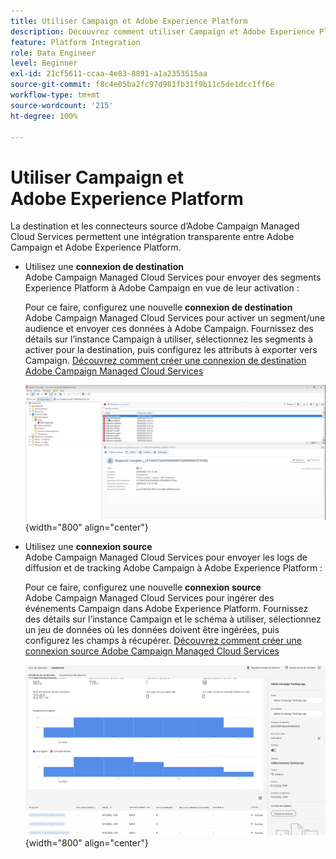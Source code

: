 ```yaml
---
title: Utiliser Campaign et Adobe Experience Platform
description: Découvrez comment utiliser Campaign et Adobe Experience Platform
feature: Platform Integration
role: Data Engineer
level: Beginner
exl-id: 21cf5611-ccaa-4e83-8891-a1a2353515aa
source-git-commit: f8c4e05ba2fc97d981fb31f9b11c5de1dcc1ff6e
workflow-type: tm+mt
source-wordcount: '215'
ht-degree: 100%

---
```


# Utiliser Campaign et Adobe Experience Platform

La destination et les connecteurs source d’Adobe Campaign Managed Cloud Services permettent une intégration transparente entre Adobe Campaign et Adobe Experience Platform.

* Utilisez une **connexion de destination** Adobe Campaign Managed Cloud Services pour envoyer des segments Experience Platform à Adobe Campaign en vue de leur activation :

  Pour ce faire, configurez une nouvelle **connexion de destination** Adobe Campaign Managed Cloud Services pour activer un segment/une audience et envoyer ces données à Adobe Campaign. Fournissez des détails sur l’instance Campaign à utiliser, sélectionnez les segments à activer pour la destination, puis configurez les attributs à exporter vers Campaign. [Découvrez comment créer une connexion de destination Adobe Campaign Managed Cloud Services](https://www.adobe.com/go/destinations-adobe-campaign-managed-cloud-services-en)

  ![](assets/aep-destination.png){width="800" align="center"}

* Utilisez une **connexion source** Adobe Campaign Managed Cloud Services pour envoyer les logs de diffusion et de tracking Adobe Campaign à Adobe Experience Platform :

  Pour ce faire, configurez une nouvelle **connexion source** Adobe Campaign Managed Cloud Services pour ingérer des événements Campaign dans Adobe Experience Platform. Fournissez des détails sur l’instance Campaign et le schéma à utiliser, sélectionnez un jeu de données où les données doivent être ingérées, puis configurez les champs à récupérer. [Découvrez comment créer une connexion source Adobe Campaign Managed Cloud Services](https://www.adobe.com/go/sources-campaign-ui-en)

  ![](assets/aep-logs.png){width="800" align="center"}
